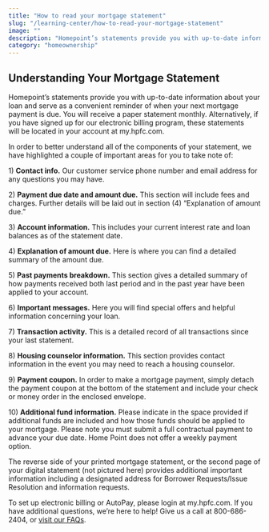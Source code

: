 ```yaml
---
title: "How to read your mortgage statement"
slug: "/learning-center/how-to-read-your-mortgage-statement"
image: ""
description: "Homepoint’s statements provide you with up-to-date information about your loan and serve as a convenient reminder of when your next mortgage payment is due. You will receive a paper statement monthly. Alternatively, if you have signed up for our electronic billing program, these statements will be located in your account at my.hpfc.com."
category: "homeownership"
---
```


## Understanding Your Mortgage Statement

Homepoint’s statements provide you with up-to-date information about your loan and serve as a convenient reminder of when your next mortgage payment is due. You will receive a paper statement monthly. Alternatively, if you have signed up for our electronic billing program, these statements will be located in your account at my.hpfc.com.

In order to better understand all of the components of your statement, we have highlighted a couple of important areas for you to take note of:

1) **Contact info.** Our customer service phone number and email address for any questions you may have.

2) **Payment due date and amount due.** This section will include fees and charges. Further details will be laid out in section (4) “Explanation of amount due.”

3) **Account information.** This includes your current interest rate and loan balances as of the statement date.

4) **Explanation of amount due.** Here is where you can find a detailed summary of the amount due.

5) **Past payments breakdown.** This section gives a detailed summary of how payments received both last period and in the past year have been applied to your account.

6) **Important messages.** Here you will find special offers and helpful information concerning your loan.

7) **Transaction activity.** This is a detailed record of all transactions since your last statement.

8) **Housing counselor information.** This section provides contact information in the event you may need to reach a housing counselor.

9) **Payment coupon.** In order to make a mortgage payment, simply detach the payment coupon at the bottom of the statement and include your check or money order in the enclosed envelope.

10) **Additional fund information.** Please indicate in the space provided if additional funds are included and how those funds should be applied to your mortgage. Please note you must submit a full contractual payment to advance your due date. Home Point does not offer a weekly payment option.

The reverse side of your printed mortgage statement, or the second page of your digital statement (not pictured here) provides additional important information including a designated address for Borrower Requests/Issue Resolution and information requests.

To set up electronic billing or AutoPay, please login at my.hpfc.com. If you have additional questions, we’re here to help! Give us a call at 800-686-2404, or [visit our FAQs](/help-center/monthly-statements).
